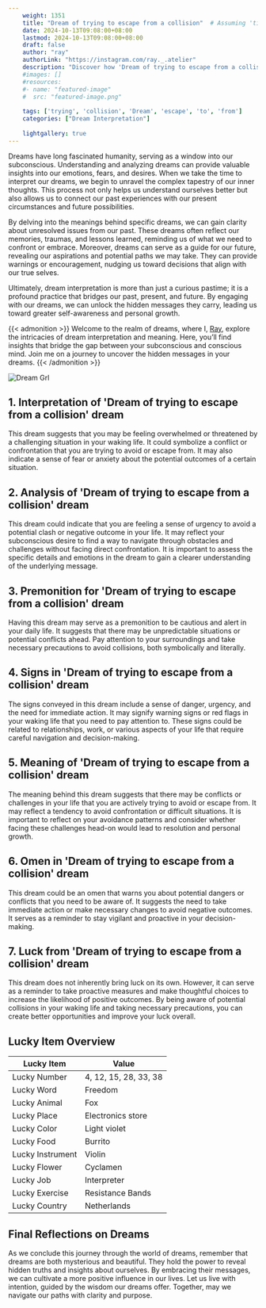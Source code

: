 ```yaml
---
    weight: 1351
    title: "Dream of trying to escape from a collision"  # Assuming 'title' column exists
    date: 2024-10-13T09:08:00+08:00
    lastmod: 2024-10-13T09:08:00+08:00
    draft: false
    author: "ray"
    authorLink: "https://instagram.com/ray._.atelier"
    description: "Discover how 'Dream of trying to escape from a collision' can interpret your future and uncover its significant meanings in your life."
    #images: []
    #resources:
    #- name: "featured-image"
    #  src: "featured-image.png"
    
    tags: ['trying', 'collision', 'Dream', 'escape', 'to', 'from']
    categories: ["Dream Interpretation"]
    
    lightgallery: true
---
```

    
Dreams have long fascinated humanity, serving as a window into our subconscious. Understanding and analyzing dreams can provide valuable insights into our emotions, fears, and desires. When we take the time to interpret our dreams, we begin to unravel the complex tapestry of our inner thoughts. This process not only helps us understand ourselves better but also allows us to connect our past experiences with our present circumstances and future possibilities.

By delving into the meanings behind specific dreams, we can gain clarity about unresolved issues from our past. These dreams often reflect our memories, traumas, and lessons learned, reminding us of what we need to confront or embrace. Moreover, dreams can serve as a guide for our future, revealing our aspirations and potential paths we may take. They can provide warnings or encouragement, nudging us toward decisions that align with our true selves.

Ultimately, dream interpretation is more than just a curious pastime; it is a profound practice that bridges our past, present, and future. By engaging with our dreams, we can unlock the hidden messages they carry, leading us toward greater self-awareness and personal growth.

{{< admonition >}}
Welcome to the realm of dreams, where I, [Ray](https://instagram.com/ray._.atelier), explore the intricacies of dream interpretation and meaning. Here, you’ll find insights that bridge the gap between your subconscious and conscious mind. Join me on a journey to uncover the hidden messages in your dreams.
{{< /admonition >}}

![Dream Grl](https://cdn.pixabay.com/photo/2017/11/02/03/35/gothic-2910057_1280.jpg "Dream Grl")

## 1. Interpretation of 'Dream of trying to escape from a collision' dream
 This dream suggests that you may be feeling overwhelmed or threatened by a challenging situation in your waking life. It could symbolize a conflict or confrontation that you are trying to avoid or escape from. It may also indicate a sense of fear or anxiety about the potential outcomes of a certain situation.

## 2. Analysis of 'Dream of trying to escape from a collision' dream
 This dream could indicate that you are feeling a sense of urgency to avoid a potential clash or negative outcome in your life. It may reflect your subconscious desire to find a way to navigate through obstacles and challenges without facing direct confrontation. It is important to assess the specific details and emotions in the dream to gain a clearer understanding of the underlying message.

## 3. Premonition for 'Dream of trying to escape from a collision' dream
 Having this dream may serve as a premonition to be cautious and alert in your daily life. It suggests that there may be unpredictable situations or potential conflicts ahead. Pay attention to your surroundings and take necessary precautions to avoid collisions, both symbolically and literally.

## 4. Signs in 'Dream of trying to escape from a collision' dream
 The signs conveyed in this dream include a sense of danger, urgency, and the need for immediate action. It may signify warning signs or red flags in your waking life that you need to pay attention to. These signs could be related to relationships, work, or various aspects of your life that require careful navigation and decision-making.

## 5. Meaning of 'Dream of trying to escape from a collision' dream
 The meaning behind this dream suggests that there may be conflicts or challenges in your life that you are actively trying to avoid or escape from. It may reflect a tendency to avoid confrontation or difficult situations. It is important to reflect on your avoidance patterns and consider whether facing these challenges head-on would lead to resolution and personal growth.

## 6. Omen in 'Dream of trying to escape from a collision' dream
 This dream could be an omen that warns you about potential dangers or conflicts that you need to be aware of. It suggests the need to take immediate action or make necessary changes to avoid negative outcomes. It serves as a reminder to stay vigilant and proactive in your decision-making.

## 7. Luck from 'Dream of trying to escape from a collision' dream
 This dream does not inherently bring luck on its own. However, it can serve as a reminder to take proactive measures and make thoughtful choices to increase the likelihood of positive outcomes. By being aware of potential collisions in your waking life and taking necessary precautions, you can create better opportunities and improve your luck overall.

## Lucky Item Overview
| Lucky Item          | Value              |
|---------------|--------------------|
| Lucky Number        | 4, 12, 15, 28, 33, 38  |
| Lucky Word          | Freedom |
| Lucky Animal        | Fox |
| Lucky Place         | Electronics store     |
| Lucky Color         | Light violet     |
| Lucky Food          | Burrito      |
| Lucky Instrument    | Violin |
| Lucky Flower        | Cyclamen    |
| Lucky Job           | Interpreter       |
| Lucky Exercise      | Resistance Bands  |
| Lucky Country       | Netherlands    |


##  Final Reflections on Dreams

As we conclude this journey through the world of dreams, remember that dreams are both mysterious and beautiful. They hold the power to reveal hidden truths and insights about ourselves. By embracing their messages, we can cultivate a more positive influence in our lives. Let us live with intention, guided by the wisdom our dreams offer. Together, may we navigate our paths with clarity and purpose.
